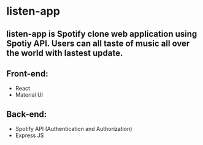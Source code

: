 # listen-app
## listen-app is Spotify clone web application using Spotiy API. Users can all taste of music all over the world with lastest update.

## Front-end:
- React
- Material UI
## Back-end:
- Spotify API (Authentication and Authorization)
- Express JS
